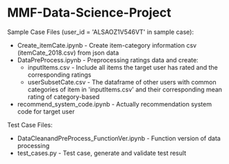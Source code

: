 # MMF-Data-Science-Project


<p>Sample Case Files (user_id = 'ALSAOZ1V546VT' in sample case):</p>

<ul>
<li>Create_itemCate.ipynb - Create item-category information csv (itemCate_2018.csv) from json data</li>
<li>DataPreProcess.ipynb - Preprocessing ratings data and create:
                         <ul>
                         <li>inputItems.csv - Include all items the target user has rated and the corresponding ratings</li>
                         <li> userSubsetCate.csv - The dataframe of other users with common categories of item in 'inputItems.csv' and their corresponding mean rating of category-based</li>
                         </ul></li>
<li>recommend_system_code.ipynb - Actually recommendation system code for target user</li>
</ul>


<p>Test Case Files:</p>
<ul>
<li>DataCleanandPreProcess_FunctionVer.ipynb - Function version of data processing</li>

<li>test_cases.py - Test case, generate and validate test result</li>
